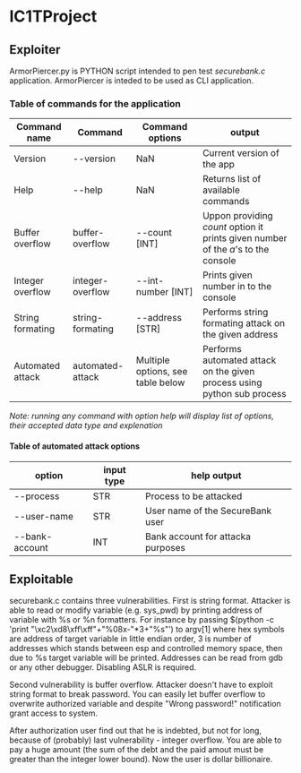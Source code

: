# IC1TProject
## Exploiter

ArmorPiercer.py is PYTHON script intended to pen test *securebank.c* application. ArmorPiercer is inteded to be used as CLI application.
### Table of commands for the application
| Command name | Command | Command options | output |
| ------------ | ------- | --------------- | ------ |
| Version      | --version | NaN           | Current version of the app |
| Help         | --help  | NaN             | Returns list of available commands |
| Buffer overflow | buffer-overflow | --count [INT] | Uppon providing *count* option it prints given number of the *a*'s to the console |
| Integer overflow | integer-overflow | --int-number [INT] | Prints given number in to the console |
| String formating | string-formating | --address [STR] | Performs string formating attack on the given address |
| Automated attack | automated-attack | Multiple options, see table below | Performs automated attack on the given process using python sub process |
*Note: running any command with option help will display list of options, their accepted data type and explenation*

#### Table of automated attack options
| option | input type | help output |
| ------ | ---------- | ----------- |
| --process | STR | Process to be attacked |
| --user-name | STR | User name of the SecureBank user |
| --bank-account | INT | Bank account for attacka purposes |


## Exploitable

securebank.c contains three vulnerabilities. First is string format. Attacker is able to read or modify variable (e.g. sys_pwd) by printing address of variable with %s or %n formatters.
For instance by passing $(python -c 'print "\xc2\xd8\xff\xff"+"%08x-"*3+"%s"') to argv[1] where hex symbols are address of target variable in little endian order, 3 is number of addresses
which stands between esp and controlled memory space, then due to %s target variable will be printed. Addresses can be read from gdb or any other debugger. Disabling ASLR is required.  

Second vulnerability is buffer overflow. Attacker doesn't have to exploit string format to break password. You can easily let buffer overflow to overwrite authorized variable and despite 
"Wrong password!" notification grant access to system.

After authorization user find out that he is indebted, but not for long, because of (probably) last vulnerability - integer overflow. You are able to pay a huge amount (the sum of the
debt and the paid amout must be greater than the integer lower bound). Now the user is dollar billionaire. 
